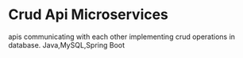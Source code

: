 # Crud Api Microservices
 apis communicating with each other implementing crud operations in database.
 Java,MySQL,Spring Boot
